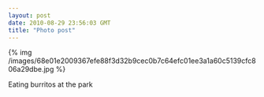 ```yaml
---
layout: post
date: 2010-08-29 23:56:03 GMT
title: "Photo post"
---
```

{% img /images/68e01e2009367efe88f3d32b9cec0b7c64efc01ee3a1a60c5139cfc806a29dbe.jpg %}

Eating burritos at the park
